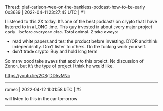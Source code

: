 Thread: olaf-carlson-wee-on-the-bankless-podcast-how-to-be-early
0x3639 | 2022-04-11 23:27:45 UTC | #1

I listened to this 2X today.  It’s one of the best podcasts on crypto that I have listened to in a LONG time.  This guy invested in about every major project early - before everyone else.  Total animal. 2 take aways:

- read white papers and test the product before investing.  DYOR and think independently.  Don’t listen to others.  Do the fucking work yourself.
- don’t trade crypto.  Buy and hold long term

So many good take aways that apply to this proejct.  No discussion of Zenon, but it’s the type of project I think he would like.

https://youtu.be/2CSgDD5vMNc

-------------------------

romeo | 2022-04-12 11:01:58 UTC | #2

will listen to this in the car tomorrow

-------------------------

